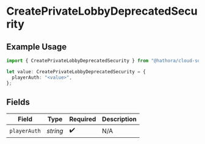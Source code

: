 # CreatePrivateLobbyDeprecatedSecurity

## Example Usage

```typescript
import { CreatePrivateLobbyDeprecatedSecurity } from "@hathora/cloud-sdk-typescript/models/operations";

let value: CreatePrivateLobbyDeprecatedSecurity = {
  playerAuth: "<value>",
};
```

## Fields

| Field              | Type               | Required           | Description        |
| ------------------ | ------------------ | ------------------ | ------------------ |
| `playerAuth`       | *string*           | :heavy_check_mark: | N/A                |